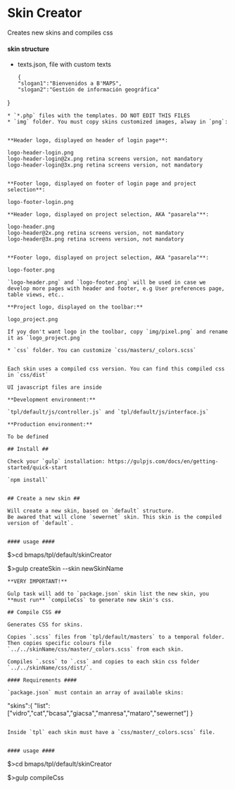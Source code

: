# Skin Creator #

Creates new skins and compiles css

#### skin structure ####

* texts.json, file with custom texts

	```
	{
   "slogan1":"Bienvenidos a B'MAPS",
   "slogan2":"Gestión de información geográfica"
}
```
* `*.php` files with the templates. DO NOT EDIT THIS FILES
* `img` folder. You must copy skins customized images, alway in `png`:


**Header logo, displayed on header of login page**:

```
	logo-header-login.png
	logo-header-login@2x.png retina screens version, not mandatory
	logo-header-login@3x.png retina screens version, not mandatory
```

**Footer logo, displayed on footer of login page and project selection**:

```
	logo-footer-login.png
```
**Header logo, displayed on project selection, AKA "pasarela"**:

```
	logo-header.png
	logo-header@2x.png retina screens version, not mandatory
	logo-header@3x.png retina screens version, not mandatory
```

**Footer logo, displayed on project selection, AKA "pasarela"**:

```
	logo-footer.png
```
`logo-header.png` and `logo-footer.png` will be used in case we develop more pages with header and footer, e.g User preferences page, table views, etc..

**Project logo, displayed on the toolbar:**

```
	logo_project.png
```
If yoy don't want logo in the toolbar, copy `img/pixel.png` and rename it as `logo_project.png`

* `css` folder. You can customize `css/masters/_colors.scss`


Each skin uses a compiled css version. You can find this compiled css in `css/dist`

UI javascript files are inside

**Development environment:**

`tpl/default/js/controller.js` and `tpl/default/js/interface.js`

**Production environment:**

To be defined

## Install ##

Check your `gulp` installation: https://gulpjs.com/docs/en/getting-started/quick-start

`npm install`


## Create a new skin ##

Will create a new skin, based on `default` structure.
Be awared that will clone `sewernet` skin. This skin is the compiled version of `default`.


#### usage ####

```
$>cd bmaps/tpl/default/skinCreator

$>gulp createSkin --skin newSkinName
```
**VERY IMPORTANT!**

Gulp task will add to `package.json` skin list the new skin, you **must run** `compileCss` to generate new skin's css.  

## Compile CSS ##

Generates CSS for skins.

Copies `.scss` files from `tpl/default/masters` to a temporal folder. Then copies specific colours file `../../skinName/css/master/_colors.scss` from each skin.

Compiles `.scss` to `.css` and copies to each skin css folder `../../skinName/css/dist/`.

#### Requirements ####

`package.json` must contain an array of available skins:

```
"skins":{
    "list": ["vidro","cat","bcasa","giacsa","manresa","mataro","sewernet"]
  }
```

Inside `tpl` each skin must have a `css/master/_colors.scss` file.


#### usage ####

```
$>cd bmaps/tpl/default/skinCreator

$>gulp compileCss
```
